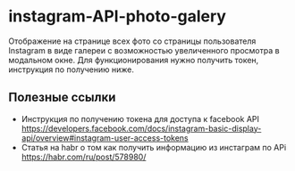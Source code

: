 # instagram-API-photo-galery

Отображение на странице всех фото со страницы пользователя Instagram в виде галереи с возможностью увеличенного просмотра в модальном окне.
Для функционирования нужно получить токен, инструкция по получению ниже.

## Полезные ссылки
+ Инструкция по получению токена для доступа к facebook API https://developers.facebook.com/docs/instagram-basic-display-api/overview#instagram-user-access-tokens
+ Статья на habr о том как получить информацию из инстаграм по APi https://habr.com/ru/post/578980/
